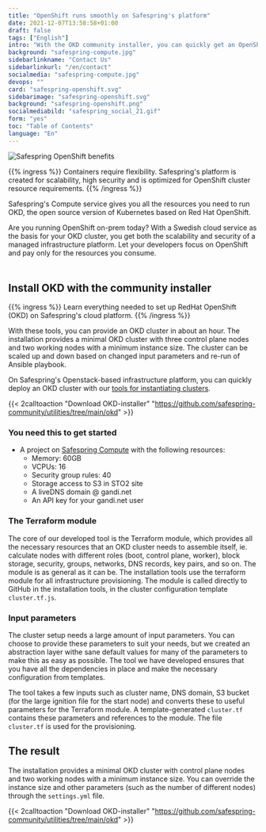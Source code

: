 ```yaml
---
title: "OpenShift runs smoothly on Safespring's platform"
date: 2021-12-07T13:58:58+01:00
draft: false
tags: ["English"]
intro: "With the OKD community installer, you can quickly get an OpenShift cluster up-and-running."
background: "safespring-compute.jpg"
sidebarlinkname: "Contact Us"
sidebarlinkurl: "/en/contact"
socialmedia: "safespring-compute.jpg"
devops: ""
card: "safespring-openshift.svg"
sidebarimage: "safespring-openshift.svg"
background: "safespring-openshift.png"
socialmediabild: "safespring_social_21.gif"
form: "yes"
toc: "Table of Contents"
language: "En"
---
```


![Safespring OpenShift benefits](/img/safespring_key-points-openshift-3.svg)

{{% ingress %}}
Containers require flexibility. Safespring's platform is created for scalability, high security and is optimized for OpenShift cluster resource requirements.
{{% /ingress %}}

Safespring's Compute service gives you all the resources you need to run OKD, the open source version of Kubernetes based on Red Hat OpenShift.

Are you running OpenShift on-prem today? With a Swedish cloud service as the basis for your OKD cluster, you get both the scalability and security of a managed infrastructure platform. Let your developers focus on OpenShift and pay only for the resources you consume.

<div style="margin-bottom:50px;"></div>

<script data-theme="solarized-dark" id="asciicast-J98pWS97p1zAHM8L1VFmB7Bre" src="https://asciinema.org/a/J98pWS97p1zAHM8L1VFmB7Bre.js" data-autoplay="true" data-loop="true" data-speed="2" async></script>

## Install OKD with the community installer

{{% ingress %}}
Learn everything needed to set up RedHat OpenShift (OKD) on Safespring's cloud platform.
{{% /ingress %}}

With these tools, you can provide an OKD cluster in about an hour. The installation provides a minimal OKD cluster with three control plane nodes and two working nodes with a minimum instance size. The cluster can be scaled up and down based on changed input parameters and re-run of Ansible playbook.

On Safespring's Openstack-based infrastructure platform, you can quickly deploy an OKD cluster with our [tools for instantiating clusters][1].

{{< 2calltoaction "Download OKD-installer" "https://github.com/safespring-community/utilities/tree/main/okd" >}}


### You need this to get started

- A project on [Safespring Compute](/en/services/compute/) with the following resources:
    - Memory: 60GB
    - VCPUs: 16
    - Security group rules: 40
    - Storage access to S3 in STO2 site
    - A liveDNS domain @ gandi.net
    - An API key for your gandi.net user

### The Terraform module
The core of our developed tool is the Terraform module, which provides all the necessary resources that an OKD cluster needs to assemble itself, ie. calculate nodes with different roles (boot, control plane, worker), block storage, security, groups, networks, DNS records, key pairs, and so on. The module is as general as it can be. The installation tools use the terraform module for all infrastructure provisioning. The module is called directly to GitHub in the installation tools, in the cluster configuration template `cluster.tf.js`.

### Input parameters
The cluster setup needs a large amount of input parameters. You can choose to provide these parameters to suit your needs, but we created an abstraction layer withe sane default values for many of the parameters to make this as easy as possible. The tool we have developed ensures that you have all the dependencies in place and make the necessary configuration from templates.

The tool takes a few inputs such as cluster name, DNS domain, S3 bucket (for the large ignition file for the start node) and converts these to useful parameters for the Terraform module. A template-generated `cluster.tf` contains these parameters and references to the module. The file `cluster.tf` is used for the provisioning.

## The result
The installation provides a minimal OKD cluster with control plane nodes and two working nodes with a minimum instance size. You can override the instance size and other parameters (such as the number of different nodes) through the `settings.yml` file.

{{< 2calltoaction "Download OKD-installer" "https://github.com/safespring-community/utilities/tree/main/okd" >}}

[1]:https://github.com/safespring-community/utilities/tree/main/okd
